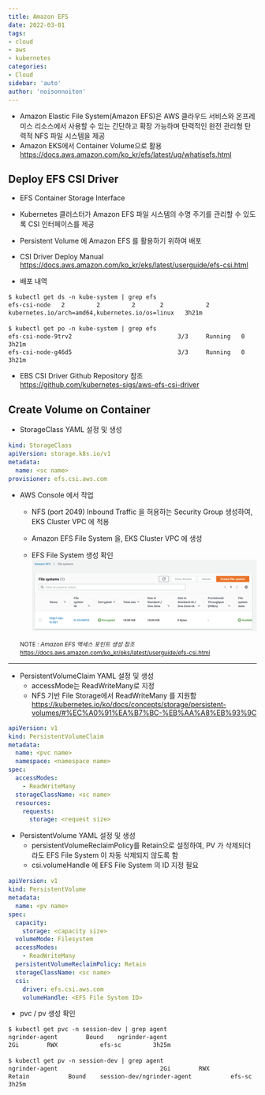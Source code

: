 ```yaml
---
title: Amazon EFS
date: 2022-03-01
tags:
- cloud
- aws
- kubernetes
categories: 
- Cloud
sidebar: 'auto'
author: 'noisonnoiton'
---
```


- Amazon Elastic File System(Amazon EFS)은 AWS 클라우드 서비스와 온프레미스 리소스에서 사용할 수 있는 간단하고 확장 가능하며 탄력적인 완전 관리형 탄력적 NFS 파일 시스템을 제공
- Amazon EKS에서 Container Volume으로 활용
<https://docs.aws.amazon.com/ko_kr/efs/latest/ug/whatisefs.html>


## Deploy EFS CSI Driver
- EFS Container Storage Interface
- Kubernetes 클러스터가 Amazon EFS 파일 시스템의 수명 주기를 관리할 수 있도록 CSI 인터페이스를 제공
- Persistent Volume 에 Amazon EFS 를 활용하기 위하여 배포

- CSI Driver Deploy Manual
<https://docs.aws.amazon.com/ko_kr/eks/latest/userguide/efs-csi.html>


- 배포 내역
```
$ kubectl get ds -n kube-system | grep efs
efs-csi-node   2         2         2       2            2           kubernetes.io/arch=amd64,kubernetes.io/os=linux   3h21m

$ kubectl get po -n kube-system | grep efs
efs-csi-node-9trv2                              3/3     Running   0          3h21m
efs-csi-node-g46d5                              3/3     Running   0          3h21m
```

- EBS CSI Driver Github Repository 참조  
<https://github.com/kubernetes-sigs/aws-efs-csi-driver>


## Create Volume on Container
- StorageClass YAML 설정 및 생성

```yml
kind: StorageClass
apiVersion: storage.k8s.io/v1
metadata:
  name: <sc name>
provisioner: efs.csi.aws.com
```

- AWS Console 에서 작업
  - NFS (port 2049) Inbound Traffic 을 허용하는 Security Group 생성하여, EKS Cluster VPC 에 적용
  - Amazon EFS File System 을, EKS Cluster VPC 에 생성

  - EFS File System 생성 확인
  ![](./images/efs-console-view.png)

  <small>NOTE : *Amazon EFS 액세스 포인트 생성 참조*  <br> <https://docs.aws.amazon.com/ko_kr/eks/latest/userguide/efs-csi.html></small>
---


- PersistentVolumeClaim YAML 설정 및 생성
  - accessMode는 ReadWriteMany로 지정
  - NFS 기반 File Storage에서 ReadWriteMany 를 지원함
  <https://kubernetes.io/ko/docs/concepts/storage/persistent-volumes/#%EC%A0%91%EA%B7%BC-%EB%AA%A8%EB%93%9C>

```yml
apiVersion: v1
kind: PersistentVolumeClaim
metadata:
  name: <pvc name>
  namespace: <namespace name>
spec:
  accessModes:
    - ReadWriteMany
  storageClassName: <sc name>
  resources:
    requests:
      storage: <request size>
```

- PersistentVolume YAML 설정 및 생성
  - persistentVolumeReclaimPolicy를 Retain으로 설정하여, PV 가 삭제되더라도 EFS File System 이 자동 삭제되지 않도록 함
  - csi.volumeHandle 에 EFS File System 의 ID 지정 필요

```yml
apiVersion: v1
kind: PersistentVolume
metadata:
  name: <pv name>
spec:
  capacity:
    storage: <capacity size>
  volumeMode: Filesystem
  accessModes:
    - ReadWriteMany
  persistentVolumeReclaimPolicy: Retain
  storageClassName: <sc name>
  csi:
    driver: efs.csi.aws.com
    volumeHandle: <EFS File System ID>
```

- pvc / pv 생성 확인
```
$ kubectl get pvc -n session-dev | grep agent
ngrinder-agent        Bound    ngrinder-agent                             2Gi        RWX            efs-sc         3h25m

$ kubectl get pv -n session-dev | grep agent
ngrinder-agent                             2Gi        RWX            Retain           Bound    session-dev/ngrinder-agent           efs-sc                  3h25m
```

